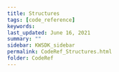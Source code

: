 ```yaml
---
title: Structures
tags: [code_reference]
keywords: 
last_updated: June 16, 2021
summary: ""
sidebar: KWSDK_sidebar
permalink: CodeRef_Structures.html
folder: CodeRef
---
```

